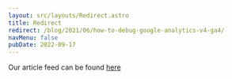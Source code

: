 ```yaml
---
layout: src/layouts/Redirect.astro
title: Redirect
redirect: /blog/2021/06/how-to-debug-google-analytics-v4-ga4/
navMenu: false
pubDate: 2022-09-17
---
```

<div>
Our article feed can be found <a href="/blog/2021/06/how-to-debug-google-analytics-v4-ga4/">here</a>
</div>
